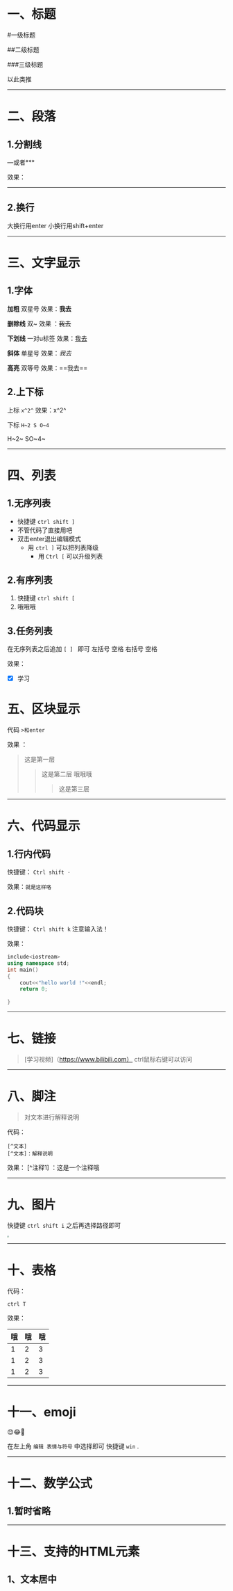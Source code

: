 # 一、标题

#一级标题

##二级标题

###三级标题

以此类推

---



# 二、段落

## 1.分割线

—或者***

效果：

***

## 2.换行

大换行用enter
小换行用shift+enter

---



# 三、文字显示

## 1.字体

**加粗** 双星号  效果：**我去**

**删除线** 双~ 效果 ：~~我去~~

**下划线** 一对u标签 效果：<u>我去</u>

**斜体** 单星号 效果：*我去*

**高亮** 双等号 效果：==我去==

## 2.上下标

上标
`x^2^`
效果：x^2^

下标
`H~2 S O~4`

H~2~ SO~4~

---



# 四、列表

## 1.无序列表

- 快捷键 `ctrl shift ]`		
- 不管代码了直接用吧
- 双击enter退出编辑模式
	- 用 `ctrl ]` 可以把列表降级
		- 用 `Ctrl [` 可以升级列表

## 2.有序列表

1. 快捷键 `ctrl shift [`
2. 哦哦哦

## 3.任务列表

在无序列表之后追加 `[ ] ` 即可 
左括号 空格 右括号 空格

效果：

- [x] 学习

# 五、区块显示

代码 `>和enter`

效果 ：

>
>这是第一层
>
>
>>这是第二层
>>哦哦哦
>>
>>>这是第三层    

---



# 六、代码显示

## 1.行内代码

快捷键： `Ctrl shift ·`

效果：`就是这样咯`

## 2.代码块

快捷键： `Ctrl shift k`  注意输入法！

效果：

```c++
include<iostream>
using namespace std;
int main()
{
    cout<<"hello world !"<<endl;
    return 0;
    
}
```

---

# 七、链接



> [学习视频]（https://www.bilibili.com）
> ctrl鼠标右键可以访问

---

# 八、脚注

>对文本进行解释说明

代码： 

```
[^文本]
[^文本]：解释说明
```



效果：
[^注释1] ：这是一个注释哦

---

# 九、图片

快捷键 `ctrl shift i`  之后再选择路径即可

<img src="C:/Users/26065/Pictures/Screenshots/屏幕截图 2024-11-10 203943.png" style="zoom:25%;" />

---

# 十、表格

代码：

```
ctrl T
```

效果：

| 哦   | 哦   | 哦   |
| ---- | ---- | ---- |
| 1    | 2    | 3    |
| 1    | 2    | 3    |
| 1    | 2    | 3    |



---

# 十一、emoji

😊😂🤣

在左上角 `编辑 表情与符号`  中选择即可
快捷键 `win` . 

---

# 十二、数学公式

## 1.暂时省略

---

# 十三、支持的HTML元素

## 1、文本居中

>















